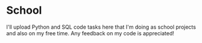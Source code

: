 # School

I'll upload Python and SQL code tasks here that I'm doing as school projects and also on my free time. Any feedback on my code is appreciated!
